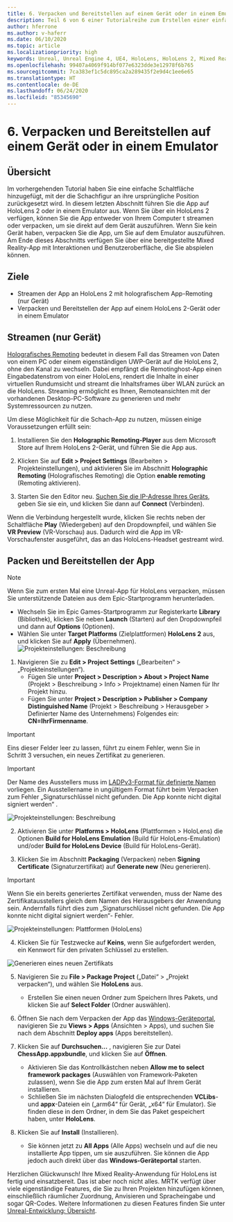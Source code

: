 ```yaml
---
title: 6. Verpacken und Bereitstellen auf einem Gerät oder in einem Emulator
description: Teil 6 von 6 einer Tutorialreihe zum Erstellen einer einfachen Schach-App mit der Unreal Engine 4 und dem UX Tools-Plug-In des Mixed Reality-Toolkits
author: hferrone
ms.author: v-haferr
ms.date: 06/10/2020
ms.topic: article
ms.localizationpriority: high
keywords: Unreal, Unreal Engine 4, UE4, HoloLens, HoloLens 2, Mixed Reality, Tutorial, erste Schritte, MRTK, UXT, UX Tools, Dokumentation
ms.openlocfilehash: 99407a4069f914bf077e6323dde3e12978f6b765
ms.sourcegitcommit: 7ca383ef1c5dc895ca2a289435f2e9d4c1ee6e65
ms.translationtype: HT
ms.contentlocale: de-DE
ms.lasthandoff: 06/24/2020
ms.locfileid: "85345690"
---
```

# <a name="6-packaging--deploying-to-device-or-emulator"></a>6. Verpacken und Bereitstellen auf einem Gerät oder in einem Emulator

## <a name="overview"></a>Übersicht

Im vorhergehenden Tutorial haben Sie eine einfache Schaltfläche hinzugefügt, mit der die Schachfigur an ihre ursprüngliche Position zurückgesetzt wird. In diesem letzten Abschnitt führen Sie die App auf HoloLens 2 oder in einem Emulator aus. Wenn Sie über ein HoloLens 2 verfügen, können Sie die App entweder von Ihrem Computer t streamen oder verpacken, um sie direkt auf dem Gerät auszuführen. Wenn Sie kein Gerät haben, verpacken Sie die App, um Sie auf dem Emulator auszuführen. Am Ende dieses Abschnitts verfügen Sie über eine bereitgestellte Mixed Reality-App mit Interaktionen und Benutzeroberfläche, die Sie abspielen können.

## <a name="objectives"></a>Ziele

* Streamen der App an HoloLens 2 mit holografischem App-Remoting (nur Gerät)
* Verpacken und Bereitstellen der App auf einem HoloLens 2-Gerät oder in einem Emulator

## <a name="device-only-streaming"></a>Streamen (nur Gerät)
[Holografisches Remoting](https://docs.microsoft.com/windows/mixed-reality/add-holographic-remoting) bedeutet in diesem Fall das Streamen von Daten von einem PC oder einem eigenständigen UWP-Gerät auf die HoloLens 2, ohne den Kanal zu wechseln. Dabei empfängt die Remotinghost-App einen Eingabedatenstrom von einer HoloLens, rendert die Inhalte in einer virtuellen Rundumsicht und streamt die Inhaltsframes über WLAN zurück an die HoloLens. Streaming ermöglicht es Ihnen, Remoteansichten mit der vorhandenen Desktop-PC-Software zu generieren und mehr Systemressourcen zu nutzen. 

Um diese Möglichkeit für die Schach-App zu nutzen, müssen einige Voraussetzungen erfüllt sein:

1.  Installieren Sie den **Holographic Remoting-Player** aus dem Microsoft Store auf Ihrem HoloLens 2-Gerät, und führen Sie die App aus.

2.  Klicken Sie auf **Edit > Project Settings** (Bearbeiten > Projekteinstellungen), und aktivieren Sie im Abschnitt **Holographic Remoting** (Holografisches Remoting) die Option **enable remoting** (Remoting aktivieren).

3.  Starten Sie den Editor neu. [Suchen Sie die IP-Adresse Ihres Geräts](https://docs.microsoft.com/windows/uwp/debug-test-perf/device-portal-hololens#connect-over-wi-fi), geben Sie sie ein, und klicken Sie dann auf **Connect** (Verbinden).

Wenn die Verbindung hergestellt wurde, klicken Sie rechts neben der Schaltfläche **Play** (Wiedergeben) auf den Dropdownpfeil, und wählen Sie **VR Preview** (VR-Vorschau) aus. Dadurch wird die App im VR-Vorschaufenster ausgeführt, das an das HoloLens-Headset gestreamt wird. 

## <a name="packaging-and-deploying-the-app"></a>Packen und Bereitstellen der App 

>[!NOTE]
>Wenn Sie zum ersten Mal eine Unreal-App für HoloLens verpacken, müssen Sie unterstützende Dateien aus dem Epic-Startprogramm herunterladen. 
>- Wechseln Sie im Epic Games-Startprogramm zur Registerkarte **Library** (Bibliothek), klicken Sie neben **Launch** (Starten) auf den Dropdownpfeil und dann auf **Options** (Optionen). 
>- Wählen Sie unter **Target Platforms** (Zielplattformen) **HoloLens 2** aus, und klicken Sie auf **Apply** (Übernehmen). 
>![Projekteinstellungen: Beschreibung](images/unreal-uxt/6-installationoptions.PNG)

1.  Navigieren Sie zu **Edit > Project Settings** („Bearbeiten“ > „Projekteinstellungen“). 
    * Fügen Sie unter **Project > Description > About > Project Name** (Projekt > Beschreibung > Info > Projektname) einen Namen für Ihr Projekt hinzu. 
    * Fügen Sie unter **Project > Description > Publisher > Company Distinguished Name** (Projekt > Beschreibung > Herausgeber > Definierter Name des Unternehmens) Folgendes ein: **CN=IhrFirmenname**.

> [!IMPORTANT]
> Eins dieser Felder leer zu lassen, führt zu einem Fehler, wenn Sie in Schritt 3 versuchen, ein neues Zertifikat zu generieren. 

> [!IMPORTANT]
> Der Name des Ausstellers muss im [LADPv3-Format für definierte Namen](https://www.ietf.org/rfc/rfc2253.txt) vorliegen. Ein Ausstellername in ungültigem Format führt beim Verpacken zum Fehler „Signaturschlüssel nicht gefunden. Die App konnte nicht digital signiert werden“ .

![Projekteinstellungen: Beschreibung](images/unreal-uxt/6-cn.PNG)

2.  Aktivieren Sie unter **Platforms > HoloLens** (Plattformen > HoloLens) die Optionen **Build for HoloLens Emulation** (Build für HoloLens-Emulation) und/oder **Build for HoloLens Device** (Build für HoloLens-Gerät).

3.  Klicken Sie im Abschnitt **Packaging** (Verpacken) neben **Signing Certificate** (Signaturzertifikat) auf **Generate new** (Neu generieren).

> [!IMPORTANT]
> Wenn Sie ein bereits generiertes Zertifikat verwenden, muss der Name des Zertifikatausstellers gleich dem Namen des Herausgebers der Anwendung sein. Andernfalls führt dies zum „Signaturschlüssel nicht gefunden. Die App konnte nicht digital signiert werden“- Fehler.

![Projekteinstellungen: Plattformen (HoloLens)](images/unreal-uxt/6-packaging.PNG)

4. Klicken Sie für Testzwecke auf **Keins**, wenn Sie aufgefordert werden, ein Kennwort für den privaten Schlüssel zu erstellen.

![Generieren eines neuen Zertifikats](images/unreal-uxt/6-private-key-testing.png)

5. Navigieren Sie zu **File > Package Project** („Datei“ > „Projekt verpacken“), und wählen Sie **HoloLens** aus. 
    * Erstellen Sie einen neuen Ordner zum Speichern Ihres Pakets, und klicken Sie auf **Select Folder** (Ordner auswählen). 

6.  Öffnen Sie nach dem Verpacken der App das [Windows-Geräteportal](https://docs.microsoft.com/windows/mixed-reality/using-the-windows-device-portal), navigieren Sie zu **Views > Apps** (Ansichten > Apps), und suchen Sie nach dem Abschnitt **Deploy apps** (Apps bereitstellen).

7.  Klicken Sie auf **Durchsuchen...** , navigieren Sie zur Datei **ChessApp.appxbundle**, und klicken Sie auf **Öffnen**. 

    * Aktivieren Sie das Kontrollkästchen neben **Allow me to select framework packages** (Auswählen von Framework-Paketen zulassen), wenn Sie die App zum ersten Mal auf Ihrem Gerät installieren. 
    * Schließen Sie im nächsten Dialogfeld die entsprechenden **VCLibs**- und **appx**-Dateien ein („arm64“ für Gerät, „x64“ für Emulator). Sie finden diese in dem Ordner, in dem Sie das Paket gespeichert haben, unter **HoloLens**.

8.  Klicken Sie auf **Install** (Installieren).
    * Sie können jetzt zu **All Apps** (Alle Apps) wechseln und auf die neu installierte App tippen, um sie auszuführen. Sie können die App jedoch auch direkt über das **Windows-Geräteportal** starten. 

Herzlichen Glückwunsch! Ihre Mixed Reality-Anwendung für HoloLens ist fertig und einsatzbereit. Das ist aber noch nicht alles. MRTK verfügt über viele eigenständige Features, die Sie zu Ihren Projekten hinzufügen können, einschließlich räumlicher Zuordnung, Anvisieren und Spracheingabe und sogar QR-Codes. Weitere Informationen zu diesen Features finden Sie unter [Unreal-Entwicklung: Übersicht](https://docs.microsoft.com/windows/mixed-reality/unreal-development-overview).
